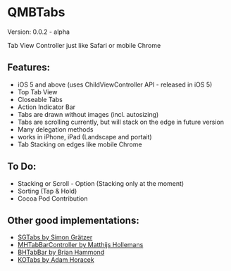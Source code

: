 QMBTabs
=======

Version: 0.0.2 - alpha

Tab View Controller just like Safari or mobile Chrome

## Features:
- iOS 5 and above (uses ChildViewController API - released in iOS 5)
- Top Tab View
- Closeable Tabs
- Action Indicator Bar
- Tabs are drawn without images (incl. autosizing)
- Tabs are scrolling currently, but will stack on the edge in future version
- Many delegation methods
- works in iPhone, iPad (Landscape and portait)
- Tab Stacking on edges like mobile Chrome

## To Do:
- Stacking or Scroll - Option (Stacking only at the moment)
- Sorting (Tap & Hold)
- Cocoa Pod Contribution

## Other good implementations:
* [SGTabs by Simon Grätzer](https://github.com/graetzer/SGTabs "SGTabs by Simon Grätzer")
* [MHTabBarController by Matthijs Hollemans](https://github.com/hollance/MHTabBarController "MHTabBarController by Matthijs Hollemans")
* [BHTabBar by Brian Hammond](https://github.com/fictorial/BHTabBar "BHTabBar by Brian Hammond")
* [KOTabs by Adam Horacek](https://github.com/adamhoracek/KOTabs "KOTabs by Adam Horacek")
